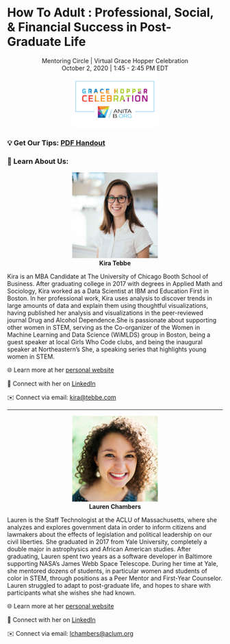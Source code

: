 # How To Adult : Professional, Social, & Financial Success in Post-Graduate Life
<div align="center">
Mentoring Circle  |  Virtual Grace Hopper Celebration<br>
October 2, 2020  |  1:45 - 2:45 PM EDT <br>
<img src="logo.jpg" width="200">
</div>

### 💡 Get Our Tips: [PDF Handout](HowToAdult_vGHC_Handout.pdf)

### 👯‍ Learn About Us:
<div align="center">
<img src="kira_headshot.jpeg" width="200"><br>
<b>Kira Tebbe</b>
</div>

Kira is an MBA Candidate at The University of Chicago Booth School of Business. After graduating college in 2017 with degrees in Applied Math and Sociology, Kira worked as a Data Scientist at IBM and Education First in Boston. In her professional work, Kira uses analysis to discover trends in large amounts of data and explain them using thoughtful visualizations, having published her analysis and visualizations in the peer-reviewed journal ​Drug and Alcohol Dependence.​ She is passionate about supporting other women in STEM, serving as the Co-organizer of the ​Women in Machine Learning and Data Science (WiMLDS) group in Boston, being a guest speaker at local ​Girls Who Code clubs, and being the inaugural speaker at Northeastern’s ​She</Speaks>​, a speaking series that highlights young women in STEM.

🌐 Learn more at her [personal website](www.kiratebbe.com)

🔗 Connect with her on [LinkedIn](https://www.linkedin.com/in/kiratebbe/)

✉️ Connect via email: [kira@tebbe.com](mailto:kira@tebbe.com)

---
<div align="center">
<img src="lauren_headshot.png" width="200"><br>
<b>Lauren Chambers</b>
</div>

Lauren is the Staff Technologist at the ACLU of Massachusetts, where she analyzes and explores government data in order to inform citizens and lawmakers about the effects of legislation and political leadership on our civil liberties. She graduated in 2017 from Yale University, completely a double major in astrophysics and African American studies. After graduating, Lauren spent two years as a software developer in Baltimore supporting NASA’s James Webb Space Telescope. During her time at Yale, she mentored dozens of students, in particular women and students of color in STEM, through positions as a Peer Mentor and First-Year Counselor. Lauren struggled to adapt to post-graduate life, and hopes to share with participants what she wishes she had known.


🌐 Learn more at her [personal website](https://laurenmarietta.github.io/)

🔗 Connect with her on [LinkedIn](https://www.linkedin.com/in/lauren-chambers-abbb91b0/)

✉️ Connect via email: [lchambers@aclum.org](mailto:lchambers@aclum.org)
